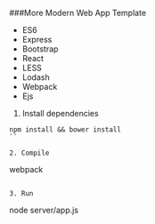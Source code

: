 ###More Modern Web App Template

- ES6
- Express
- Bootstrap
- React
- LESS
- Lodash
- Webpack
- Ejs

1. Install dependencies
```
npm install && bower install
``

2. Compile
```
webpack
```

3. Run
```
node server/app.js
```